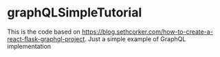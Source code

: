 # graphQLSimpleTutorial
This is the code based on https://blog.sethcorker.com/how-to-create-a-react-flask-graphql-project. Just a simple example of GraphQL implementation
